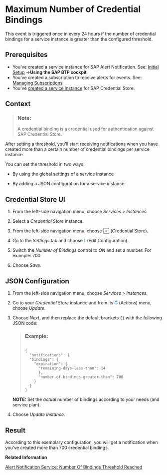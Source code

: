<!-- loioff7dd6a230404df198f4fe22e1896618 -->

<link rel="stylesheet" type="text/css" href="../css/sap-icons.css"/>

# Maximum Number of Credential Bindings

This event is triggered once in every 24 hours if the number of credential bindings for a service instance is greater than the configured threshold.



<a name="loioff7dd6a230404df198f4fe22e1896618__prereq_i321_sgm_byb"/>

## Prerequisites

-   You've created a service instance for SAP Alert Notification. See: [Initial Setup](https://help.sap.com/docs/alert-notification/sap-alert-notification-for-sap-btp/initial-setup?version=Cloud) →**Using the SAP BTP cockpit**
-   You've created a subscription to receive alerts for events. See: [Managing Subscriptions](https://help.sap.com/docs/alert-notification/sap-alert-notification-for-sap-btp/managing-subscriptions?version=Cloud)
-   You've [created a service instance](create-a-service-instance-dc5f087.md) for SAP Credential Store.




## Context

> ### Note:  
> A credential binding is a credential used for authentication against SAP Credential Store.

After setting a threshold, you'll start receiving notifications when you have created more than a certain number of credential bindings per service instance.

You can set the threshold in two ways:

-   By using the global settings of a service instance

-   By adding a JSON configuration for a service instance




<a name="loioff7dd6a230404df198f4fe22e1896618__section_sqn_gy1_hdc"/>

## Credential Store UI

1.  From the left-side navigation menu, choose *Services* \> *Instances*.

2.  Select a *Credential Store* instance.

3.  From the left-side navigation menu, choose <span style="color:#666666;"><span class="SAP-icons-V5"></span></span> \(Credential Store\).

4.  Go to the *Settings* tab and choose <span style="color:#007cc0;"><span class="SAP-icons-V5"></span></span> \(Edit Configuration\).

5.  Switch the *Number of Bindings* control to *ON* and set a number. For example: 700
6.  Choose *Save*.



## JSON Configuration

1.  From the left-side navigation menu, choose *Services* \> *Instances*.

2.  Go to your *Credential Store* instance and from its <span style="color:#007cc0;"><span class="SAP-icons-V5"></span></span> \(Actions\) menu, choose *Update*.

3.  Choose *Next*, and then replace the default brackets `{}` with the following JSON code:

    > ### Example:  
    > ```
    > 
    > {
    > 	"notifications": {
    > 	"bindings": {
    > 	  "expiration": {
    > 		"remaining-days-less-than": 14
    >       },
    >       "number-of-bindings-greater-than": 700
    >     }
    >   }
    > }
    > 
    > ```

    **NOTE:** Set the *actual* number of bindings according to your needs \(and service plan\).

4.  Choose *Update Instance*.



<a name="loioff7dd6a230404df198f4fe22e1896618__section_hkx_qvc_hdc"/>

## Result

According to this exemplary configuration, you will get a notification when you've created more than 700 credential bindings.

**Related Information**  


[Alert Notification Service: Number Of Bindings Threshold Reached](https://help.sap.com/docs/alert-notification/sap-alert-notification-for-sap-btp/number-of-bindings-threshold-reached)

